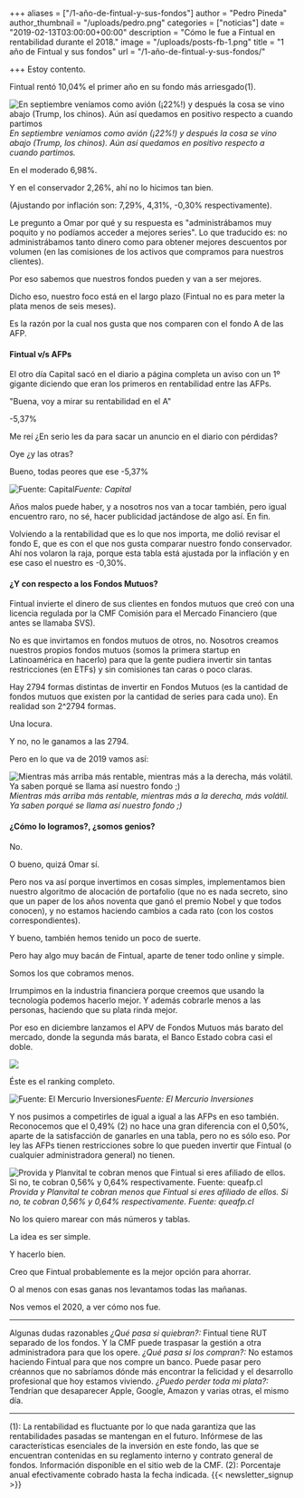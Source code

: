 +++
aliases = ["/1-año-de-fintual-y-sus-fondos"]
author = "Pedro Pineda"
author_thumbnail = "/uploads/pedro.png"
categories = ["noticias"]
date = "2019-02-13T03:00:00+00:00"
description = "Cómo le fue a Fintual en rentabilidad durante el 2018."
image = "/uploads/posts-fb-1.png"
title = "1 año de Fintual y sus fondos"
url = "/1-año-de-fintual-y-sus-fondos/"

+++
Estoy contento.

Fintual rentó 10,04% el primer año en su fondo más arriesgado(1).

![En septiembre veníamos como avión (¡22%!) y después la cosa se vino abajo (Trump, los chinos). Aún así quedamos en positivo respecto a cuando partimos](/uploads/1.png)_En septiembre veníamos como avión (¡22%!) y después la cosa se vino abajo (Trump, los chinos). Aún así quedamos en positivo respecto a cuando partimos._

En el moderado 6,98%.

Y en el conservador 2,26%, ahí no lo hicimos tan bien.

(Ajustando por inflación son: 7,29%, 4,31%, -0,30% respectivamente).

Le pregunto a Omar por qué y su respuesta es "administrábamos muy poquito y no podíamos acceder a mejores series". Lo que traducido es: no administrábamos tanto dinero como para obtener mejores descuentos por volumen (en las comisiones de los activos que compramos para nuestros clientes).

Por eso sabemos que nuestros fondos pueden y van a ser mejores.

Dicho eso, nuestro foco está en el largo plazo (Fintual no es para meter la plata menos de seis meses).

Es la razón por la cual nos gusta que nos comparen con el fondo A de las AFP.

#### Fintual v/s AFPs

El otro día Capital sacó en el diario a página completa un aviso con un 1º gigante diciendo que eran los primeros en rentabilidad entre las AFPs.

"Buena, voy a mirar su rentabilidad en el A"

\-5,37%

Me reí ¿En serio les da para sacar un anuncio en el diario con pérdidas?

Oye ¿y las otras?

Bueno, todas peores que ese -5,37%

![Fuente: Capital](/uploads/2.png)_Fuente: Capital_

Años malos puede haber, y a nosotros nos van a tocar también, pero igual encuentro raro, no sé, hacer publicidad jactándose de algo así. En fin.

Volviendo a la rentabilidad que es lo que nos importa, me dolió revisar el fondo E, que es con el que nos gusta comparar nuestro fondo conservador. Ahí nos volaron la raja, porque esta tabla está ajustada por la inflación y en ese caso el nuestro es -0,30%.

#### ¿Y con respecto a los Fondos Mutuos?

Fintual invierte el dinero de sus clientes en fondos mutuos que creó con una licencia regulada por la CMF Comisión para el Mercado Financiero (que antes se llamaba SVS).

No es que invirtamos en fondos mutuos de otros, no. Nosotros creamos nuestros propios fondos mutuos (somos la primera startup en Latinoamérica en hacerlo) para que la gente pudiera invertir sin tantas restricciones (en ETFs) y sin comisiones tan caras o poco claras.

Hay 2794 formas distintas de invertir en Fondos Mutuos (es la cantidad de fondos mutuos que existen por la cantidad de series para cada uno). En realidad son 2^2794 formas.

Una locura.

Y no, no le ganamos a las 2794.

Pero en lo que va de 2019 vamos así:

![Mientras más arriba más rentable, mientras más a la derecha, más volátil. Ya saben porqué se llama así nuestro fondo ;)](/uploads/3.png)_Mientras más arriba más rentable, mientras más a la derecha, más volátil. Ya saben porqué se llama así nuestro fondo ;)_

#### ¿Cómo lo logramos?, ¿somos genios?

No.

O bueno, quizá Omar sí.

Pero nos va así porque invertimos en cosas simples, implementamos bien nuestro algoritmo de alocación de portafolio (que no es nada secreto, sino que un paper de los años noventa que ganó el premio Nobel y que todos conocen), y no estamos haciendo cambios a cada rato (con los costos correspondientes).

Y bueno, también hemos tenido un poco de suerte.

Pero hay algo muy bacán de Fintual, aparte de tener todo online y simple.

Somos los que cobramos menos.

Irrumpimos en la industria financiera porque creemos que usando la tecnología podemos hacerlo mejor. Y además cobrarle menos a las personas, haciendo que su plata rinda mejor.

Por eso en diciembre lanzamos el APV de Fondos Mutuos más barato del mercado, donde la segunda más barata, el Banco Estado cobra casi el doble.

![](/uploads/4.png)

Éste es el ranking completo.

![Fuente: El Mercurio Inversiones](/uploads/5.png)_Fuente: El Mercurio Inversiones_

Y nos pusimos a competirles de igual a igual a las AFPs en eso también. Reconocemos que el 0,49% (2) no hace una gran diferencia con el 0,50%, aparte de la satisfacción de ganarles en una tabla, pero no es sólo eso. Por ley las AFPs tienen restricciones sobre lo que pueden invertir que Fintual (o cualquier administradora general) no tienen.

![Provida y Planvital te cobran menos que Fintual si eres afiliado de ellos. Si no, te cobran 0,56% y 0,64% respectivamente. Fuente: queafp.cl](/uploads/6.png)_Provida y Planvital te cobran menos que Fintual si eres afiliado de ellos. Si no, te cobran 0,56% y 0,64% respectivamente. Fuente: queafp.cl_

No los quiero marear con más números y tablas.

La idea es ser simple.

Y hacerlo bien.

Creo que Fintual probablemente es la mejor opción para ahorrar.

O al menos con esas ganas nos levantamos todas las mañanas.

Nos vemos el 2020, a ver cómo nos fue.

***

Algunas dudas razonables
_¿Qué pasa si quiebran?:_ Fintual tiene RUT separado de los fondos. Y la CMF puede traspasar la gestión a otra administradora para que los opere.
_¿Qué pasa si los compran?:_ No estamos haciendo Fintual para que nos compre un banco. Puede pasar pero créannos que no sabríamos dónde más encontrar la felicidad y el desarrollo profesional que hoy estamos viviendo.
_¿Puedo perder toda mi plata?:_ Tendrían que desaparecer Apple, Google, Amazon y varias otras, el mismo día.

***

(1): La rentabilidad es fluctuante por lo que nada garantiza que las rentabilidades pasadas se mantengan en el futuro. Infórmese de las características esenciales de la inversión en este fondo, las que se encuentran contenidas en su reglamento interno y contrato general de fondos. Información disponible en el sitio web de la CMF.
(2): Porcentaje anual efectivamente cobrado hasta la fecha indicada.
 {{< newsletter_signup >}}